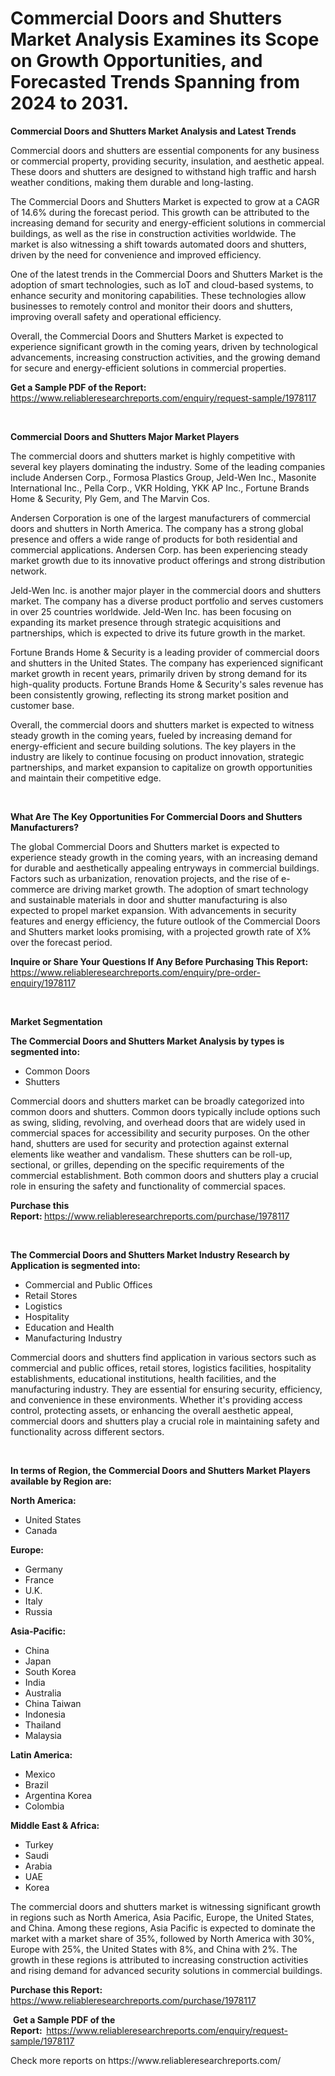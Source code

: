 <p><h1>Commercial Doors and Shutters Market Analysis Examines its Scope on Growth Opportunities, and Forecasted Trends Spanning from 2024 to 2031.</h1></p><p><strong>Commercial Doors and Shutters Market Analysis and Latest Trends</strong></p>
<p><p>Commercial doors and shutters are essential components for any business or commercial property, providing security, insulation, and aesthetic appeal. These doors and shutters are designed to withstand high traffic and harsh weather conditions, making them durable and long-lasting.</p><p>The Commercial Doors and Shutters Market is expected to grow at a CAGR of 14.6% during the forecast period. This growth can be attributed to the increasing demand for security and energy-efficient solutions in commercial buildings, as well as the rise in construction activities worldwide. The market is also witnessing a shift towards automated doors and shutters, driven by the need for convenience and improved efficiency.</p><p>One of the latest trends in the Commercial Doors and Shutters Market is the adoption of smart technologies, such as IoT and cloud-based systems, to enhance security and monitoring capabilities. These technologies allow businesses to remotely control and monitor their doors and shutters, improving overall safety and operational efficiency.</p><p>Overall, the Commercial Doors and Shutters Market is expected to experience significant growth in the coming years, driven by technological advancements, increasing construction activities, and the growing demand for secure and energy-efficient solutions in commercial properties.</p></p>
<p><strong>Get a Sample PDF of the Report:&nbsp;</strong> <a href="https://www.reliableresearchreports.com/enquiry/request-sample/1978117">https://www.reliableresearchreports.com/enquiry/request-sample/1978117</a></p>
<p>&nbsp;</p>
<p><strong>Commercial Doors and Shutters Major Market Players</strong></p>
<p><p>The commercial doors and shutters market is highly competitive with several key players dominating the industry. Some of the leading companies include Andersen Corp., Formosa Plastics Group, Jeld-Wen Inc., Masonite International Inc., Pella Corp., VKR Holding, YKK AP Inc., Fortune Brands Home & Security, Ply Gem, and The Marvin Cos.</p><p>Andersen Corporation is one of the largest manufacturers of commercial doors and shutters in North America. The company has a strong global presence and offers a wide range of products for both residential and commercial applications. Andersen Corp. has been experiencing steady market growth due to its innovative product offerings and strong distribution network.</p><p>Jeld-Wen Inc. is another major player in the commercial doors and shutters market. The company has a diverse product portfolio and serves customers in over 25 countries worldwide. Jeld-Wen Inc. has been focusing on expanding its market presence through strategic acquisitions and partnerships, which is expected to drive its future growth in the market.</p><p>Fortune Brands Home & Security is a leading provider of commercial doors and shutters in the United States. The company has experienced significant market growth in recent years, primarily driven by strong demand for its high-quality products. Fortune Brands Home & Security's sales revenue has been consistently growing, reflecting its strong market position and customer base.</p><p>Overall, the commercial doors and shutters market is expected to witness steady growth in the coming years, fueled by increasing demand for energy-efficient and secure building solutions. The key players in the industry are likely to continue focusing on product innovation, strategic partnerships, and market expansion to capitalize on growth opportunities and maintain their competitive edge.</p></p>
<p>&nbsp;</p>
<p><strong>What Are The Key Opportunities For Commercial Doors and Shutters Manufacturers?</strong></p>
<p><p>The global Commercial Doors and Shutters market is expected to experience steady growth in the coming years, with an increasing demand for durable and aesthetically appealing entryways in commercial buildings. Factors such as urbanization, renovation projects, and the rise of e-commerce are driving market growth. The adoption of smart technology and sustainable materials in door and shutter manufacturing is also expected to propel market expansion. With advancements in security features and energy efficiency, the future outlook of the Commercial Doors and Shutters market looks promising, with a projected growth rate of X% over the forecast period.</p></p>
<p><strong>Inquire or Share Your Questions If Any Before Purchasing This Report:</strong> <a href="https://www.reliableresearchreports.com/enquiry/pre-order-enquiry/1978117">https://www.reliableresearchreports.com/enquiry/pre-order-enquiry/1978117</a></p>
<p>&nbsp;</p>
<p><strong>Market Segmentation</strong></p>
<p><strong>The Commercial Doors and Shutters Market Analysis by types is segmented into:</strong></p>
<p><ul><li>Common Doors</li><li>Shutters</li></ul></p>
<p><p>Commercial doors and shutters market can be broadly categorized into common doors and shutters. Common doors typically include options such as swing, sliding, revolving, and overhead doors that are widely used in commercial spaces for accessibility and security purposes. On the other hand, shutters are used for security and protection against external elements like weather and vandalism. These shutters can be roll-up, sectional, or grilles, depending on the specific requirements of the commercial establishment. Both common doors and shutters play a crucial role in ensuring the safety and functionality of commercial spaces.</p></p>
<p><strong>Purchase this Report:&nbsp;</strong><a href="https://www.reliableresearchreports.com/purchase/1978117">https://www.reliableresearchreports.com/purchase/1978117</a></p>
<p>&nbsp;</p>
<p><strong>The Commercial Doors and Shutters Market Industry Research by Application is segmented into:</strong></p>
<p><ul><li>Commercial and Public Offices</li><li>Retail Stores</li><li>Logistics</li><li>Hospitality</li><li>Education and Health</li><li>Manufacturing Industry</li></ul></p>
<p><p>Commercial doors and shutters find application in various sectors such as commercial and public offices, retail stores, logistics facilities, hospitality establishments, educational institutions, health facilities, and the manufacturing industry. They are essential for ensuring security, efficiency, and convenience in these environments. Whether it's providing access control, protecting assets, or enhancing the overall aesthetic appeal, commercial doors and shutters play a crucial role in maintaining safety and functionality across different sectors.</p></p>
<p>&nbsp;</p>
<p><strong>In terms of Region, the Commercial Doors and Shutters Market Players available by Region are:</strong></p>
<p>
    <p> <strong> North America: </strong>
        <ul>
            <li>United States</li>
            <li>Canada</li>
        </ul>
        </p> 
    <p> <strong> Europe: </strong>
        <ul>
            <li>Germany</li>
            <li>France</li>
            <li>U.K.</li>
            <li>Italy</li>
            <li>Russia</li>
        </ul>
        </p> 
    <p> <strong> Asia-Pacific: </strong>
        <ul>
            <li>China</li>
            <li>Japan</li>
            <li>South Korea</li>
            <li>India</li>
            <li>Australia</li>
            <li>China Taiwan</li>
            <li>Indonesia</li>
            <li>Thailand</li>
            <li>Malaysia</li>
        </ul>
        </p> 
    <p> <strong> Latin America: </strong>
        <ul>
            <li>Mexico</li>
            <li>Brazil</li>
            <li>Argentina Korea</li>
            <li>Colombia</li>
        </ul>
        </p> 
    <p> <strong> Middle East & Africa: </strong>
        <ul>
            <li>Turkey</li>
            <li>Saudi</li>
            <li>Arabia</li>
            <li>UAE</li>
            <li>Korea</li>
        </ul>
    </p>
    </p>
<p><p>The commercial doors and shutters market is witnessing significant growth in regions such as North America, Asia Pacific, Europe, the United States, and China. Among these regions, Asia Pacific is expected to dominate the market with a market share of 35%, followed by North America with 30%, Europe with 25%, the United States with 8%, and China with 2%. The growth in these regions is attributed to increasing construction activities and rising demand for advanced security solutions in commercial buildings.</p></p>
<p><strong>Purchase this Report: </strong><a href="https://www.reliableresearchreports.com/purchase/1978117">https://www.reliableresearchreports.com/purchase/1978117</a></p>
<p>&nbsp;<strong>Get a Sample PDF of the Report:&nbsp;&nbsp;</strong><a href="https://www.reliableresearchreports.com/enquiry/request-sample/1978117">https://www.reliableresearchreports.com/enquiry/request-sample/1978117</a></p>
<p><strong></strong></p>
<p>Check more reports on https://www.reliableresearchreports.com/</p>